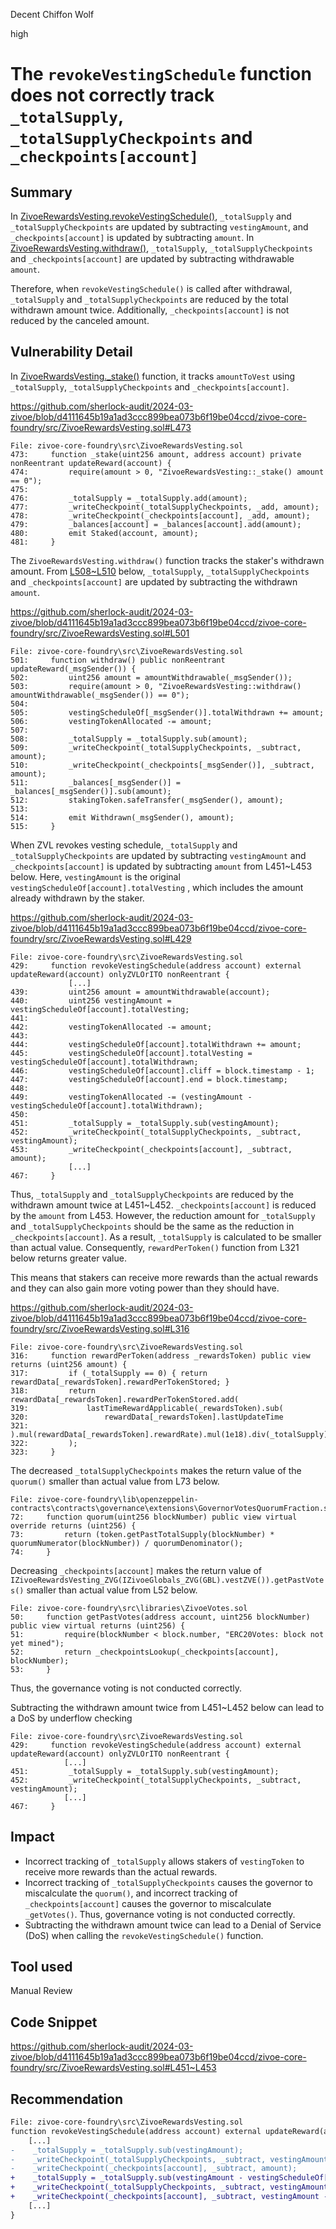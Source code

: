 Decent Chiffon Wolf

high

# The `revokeVestingSchedule` function does not correctly track `_totalSupply`, `_totalSupplyCheckpoints` and `_checkpoints[account]`

## Summary

In [ZivoeRewardsVesting.revokeVestingSchedule()](https://github.com/sherlock-audit/2024-03-zivoe/blob/d4111645b19a1ad3ccc899bea073b6f19be04ccd/zivoe-core-foundry/src/ZivoeRewardsVesting.sol#L429), `_totalSupply` and `_totalSupplyCheckpoints` are updated by subtracting `vestingAmount`, and `_checkpoints[account]` is updated by subtracting `amount`.
In [ZivoeRewardsVesting.withdraw()](https://github.com/sherlock-audit/2024-03-zivoe/blob/d4111645b19a1ad3ccc899bea073b6f19be04ccd/zivoe-core-foundry/src/ZivoeRewardsVesting.sol#L501), `_totalSupply`, `_totalSupplyCheckpoints` and `_checkpoints[account]` are updated by subtracting withdrawable `amount`.

Therefore, when `revokeVestingSchedule()` is called after withdrawal, `_totalSupply` and `_totalSupplyCheckpoints` are reduced by the total withdrawn amount twice. Additionally, `_checkpoints[account]` is not reduced by the canceled amount.

## Vulnerability Detail

In [ZivoeRwardsVesting._stake()](https://github.com/sherlock-audit/2024-03-zivoe/blob/d4111645b19a1ad3ccc899bea073b6f19be04ccd/zivoe-core-foundry/src/ZivoeRewardsVesting.sol#L473) function, it tracks `amountToVest` using `_totalSupply`, `_totalSupplyCheckpoints` and `_checkpoints[account]`.

https://github.com/sherlock-audit/2024-03-zivoe/blob/d4111645b19a1ad3ccc899bea073b6f19be04ccd/zivoe-core-foundry/src/ZivoeRewardsVesting.sol#L473

```Solodity
File: zivoe-core-foundry\src\ZivoeRewardsVesting.sol
473:     function _stake(uint256 amount, address account) private nonReentrant updateReward(account) {
474:         require(amount > 0, "ZivoeRewardsVesting::_stake() amount == 0");
475: 
476:         _totalSupply = _totalSupply.add(amount);
477:         _writeCheckpoint(_totalSupplyCheckpoints, _add, amount);
478:         _writeCheckpoint(_checkpoints[account], _add, amount);
479:         _balances[account] = _balances[account].add(amount);
480:         emit Staked(account, amount);
481:     }
```

The `ZivoeRewardsVesting.withdraw()` function tracks the staker's withdrawn amount.
From [L508~L510](https://github.com/sherlock-audit/2024-03-zivoe/blob/d4111645b19a1ad3ccc899bea073b6f19be04ccd/zivoe-core-foundry/src/ZivoeRewardsVesting.sol#L508~510) below, `_totalSupply`, `_totalSupplyCheckpoints` and `_checkpoints[account]` are updated by subtracting the withdrawn `amount`.

https://github.com/sherlock-audit/2024-03-zivoe/blob/d4111645b19a1ad3ccc899bea073b6f19be04ccd/zivoe-core-foundry/src/ZivoeRewardsVesting.sol#L501

```Solodity
File: zivoe-core-foundry\src\ZivoeRewardsVesting.sol
501:     function withdraw() public nonReentrant updateReward(_msgSender()) {
502:         uint256 amount = amountWithdrawable(_msgSender());
503:         require(amount > 0, "ZivoeRewardsVesting::withdraw() amountWithdrawable(_msgSender()) == 0");
504:         
505:         vestingScheduleOf[_msgSender()].totalWithdrawn += amount;
506:         vestingTokenAllocated -= amount;
507: 
508:         _totalSupply = _totalSupply.sub(amount);
509:         _writeCheckpoint(_totalSupplyCheckpoints, _subtract, amount);
510:         _writeCheckpoint(_checkpoints[_msgSender()], _subtract, amount);
511:         _balances[_msgSender()] = _balances[_msgSender()].sub(amount);
512:         stakingToken.safeTransfer(_msgSender(), amount);
513: 
514:         emit Withdrawn(_msgSender(), amount);
515:     }
```

When ZVL revokes vesting schedule, `_totalSupply` and `_totalSupplyCheckpoints` are updated by subtracting `vestingAmount` and `_checkpoints[account]` is updated by subtracting `amount` from L451~L453 below. Here, `vestingAmount` is the original `vestingScheduleOf[account].totalVesting` , which includes the amount already withdrawn by the staker.

https://github.com/sherlock-audit/2024-03-zivoe/blob/d4111645b19a1ad3ccc899bea073b6f19be04ccd/zivoe-core-foundry/src/ZivoeRewardsVesting.sol#L429

```Solodity:
File: zivoe-core-foundry\src\ZivoeRewardsVesting.sol
429:     function revokeVestingSchedule(address account) external updateReward(account) onlyZVLOrITO nonReentrant {
             [...]
439:         uint256 amount = amountWithdrawable(account);
440:         uint256 vestingAmount = vestingScheduleOf[account].totalVesting;
441: 
442:         vestingTokenAllocated -= amount;
443: 
444:         vestingScheduleOf[account].totalWithdrawn += amount;
445:         vestingScheduleOf[account].totalVesting = vestingScheduleOf[account].totalWithdrawn;
446:         vestingScheduleOf[account].cliff = block.timestamp - 1;
447:         vestingScheduleOf[account].end = block.timestamp;
448: 
449:         vestingTokenAllocated -= (vestingAmount - vestingScheduleOf[account].totalWithdrawn);
450: 
451:         _totalSupply = _totalSupply.sub(vestingAmount);
452:         _writeCheckpoint(_totalSupplyCheckpoints, _subtract, vestingAmount);
453:         _writeCheckpoint(_checkpoints[account], _subtract, amount);
             [...]
467:     }
```

Thus, `_totalSupply` and `_totalSupplyCheckpoints` are reduced by the withdrawn amount twice at L451~L452. `_checkpoints[account]` is reduced by the `amount` from L453. However, the reduction amount for `_totalSupply` and `_totalSupplyCheckpoints` should be the same as the reduction in
`_checkpoints[account]`. As a result, `_totalSupply` is calculated to be smaller than actual value. Consequently, `rewardPerToken()` function from L321 below returns greater value.

This means that stakers can receive more rewards than the actual rewards and they can also gain more voting power than they should have.

https://github.com/sherlock-audit/2024-03-zivoe/blob/d4111645b19a1ad3ccc899bea073b6f19be04ccd/zivoe-core-foundry/src/ZivoeRewardsVesting.sol#L316

```Solodity:
File: zivoe-core-foundry\src\ZivoeRewardsVesting.sol
316:     function rewardPerToken(address _rewardsToken) public view returns (uint256 amount) {
317:         if (_totalSupply == 0) { return rewardData[_rewardsToken].rewardPerTokenStored; }
318:         return rewardData[_rewardsToken].rewardPerTokenStored.add(
319:             lastTimeRewardApplicable(_rewardsToken).sub(
320:                 rewardData[_rewardsToken].lastUpdateTime
321:             ).mul(rewardData[_rewardsToken].rewardRate).mul(1e18).div(_totalSupply)
322:         );
323:     }
```

The decreased `_totalSupplyCheckpoints` makes the return value of the `quorum()` smaller than actual value from L73 below.

```Solodity:
File: zivoe-core-foundry\lib\openzeppelin-contracts\contracts\governance\extensions\GovernorVotesQuorumFraction.sol
72:     function quorum(uint256 blockNumber) public view virtual override returns (uint256) {
73:         return (token.getPastTotalSupply(blockNumber) * quorumNumerator(blockNumber)) / quorumDenominator();
74:     }
```

Decreasing `_checkpoints[account]` makes the return value of `IZivoeRewardsVesting_ZVG(IZivoeGlobals_ZVG(GBL).vestZVE()).getPastVotes()` smaller than actual value from L52 below.

```Solodity:
File: zivoe-core-foundry\src\libraries\ZivoeVotes.sol
50:     function getPastVotes(address account, uint256 blockNumber) public view virtual returns (uint256) {
51:         require(blockNumber < block.number, "ERC20Votes: block not yet mined");
52:         return _checkpointsLookup(_checkpoints[account], blockNumber);
53:     }
```

Thus, the governance voting is not conducted correctly.

Subtracting the withdrawn amount twice from L451~L452 below can lead to a DoS by underflow checking

```Solodity:
File: zivoe-core-foundry\src\ZivoeRewardsVesting.sol
429:     function revokeVestingSchedule(address account) external updateReward(account) onlyZVLOrITO nonReentrant {
            [...]
451:         _totalSupply = _totalSupply.sub(vestingAmount);
452:         _writeCheckpoint(_totalSupplyCheckpoints, _subtract, vestingAmount);
            [...]
467:     }
```

## Impact

- Incorrect tracking of `_totalSupply` allows stakers of `vestingToken` to receive more rewards than the actual rewards.
- Incorrect tracking of `_totalSupplyCheckpoints` causes the governor to miscalculate the `quorum()`, and incorrect tracking of `_checkpoints[account]` causes the governor to miscalculate `_getVotes()`. Thus, governance voting is not conducted correctly.
- Subtracting the withdrawn amount twice can lead to a Denial of Service (DoS) when calling the `revokeVestingSchedule()` function.

## Tool used

Manual Review

## Code Snippet

https://github.com/sherlock-audit/2024-03-zivoe/blob/d4111645b19a1ad3ccc899bea073b6f19be04ccd/zivoe-core-foundry/src/ZivoeRewardsVesting.sol#L451~L453

## Recommendation

```diff
File: zivoe-core-foundry\src\ZivoeRewardsVesting.sol
function revokeVestingSchedule(address account) external updateReward(account) onlyZVLOrITO nonReentrant {
    [...]
-    _totalSupply = _totalSupply.sub(vestingAmount);
-    _writeCheckpoint(_totalSupplyCheckpoints, _subtract, vestingAmount);
-    _writeCheckpoint(_checkpoints[account], _subtract, amount);
+    _totalSupply = _totalSupply.sub(vestingAmount - vestingScheduleOf[account].totalWithdrawn + amount);
+    _writeCheckpoint(_totalSupplyCheckpoints, _subtract, vestingAmount - vestingScheduleOf[account].totalWithdrawn + amount);
+    _writeCheckpoint(_checkpoints[account], _subtract, vestingAmount - vestingScheduleOf[account].totalWithdrawn + amount);
    [...]
}
```
